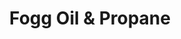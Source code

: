 ---
title: "Fogg Oil & Propane"
url: /leslie/fogg-oil-and-propane-west-bellevue-street/
shop: convenience
---